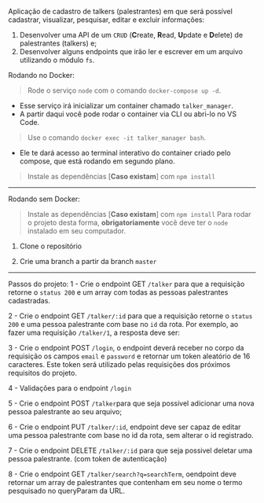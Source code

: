 
Aplicação de cadastro de talkers (palestrantes) em que será possível cadastrar, visualizar, pesquisar, editar e excluir informações:
1. Desenvolver uma API de um `CRUD` (**C**reate, **R**ead, **U**pdate e **D**elete) de palestrantes (talkers) e;
2. Desenvolver alguns endpoints que irão ler e escrever em um arquivo utilizando o módulo `fs`.

Rodando no Docker:
> Rode o serviço `node` com o comando `docker-compose up -d`.
- Esse serviço irá inicializar um container chamado `talker_manager`.
- A partir daqui você pode rodar o container via CLI ou abri-lo no VS Code.

> Use o comando `docker exec -it talker_manager bash`.
- Ele te dará acesso ao terminal interativo do container criado pelo compose, que está rodando em segundo plano.

> Instale as dependências [**Caso existam**] com `npm install`

---
Rodando sem Docker:
> Instale as dependências [**Caso existam**] com `npm install`
Para rodar o projeto desta forma, **obrigatoriamente** você deve ter o `node` instalado em seu computador.


1. Clone o repositório

2. Crie uma branch a partir da branch `master`


---
Passos do projeto:
1 - Crie o endpoint GET `/talker` para que a requisição retorne o <code>status 200</code> e um array com todas as pessoas palestrantes cadastradas. 

2 - Crie o endpoint GET `/talker/:id` para que a requisição retorne o <code>status 200</code> e uma pessoa palestrante com base no <code>id</code> da rota. Por exemplo, ao fazer uma requisição <code>/talker/1</code>, a resposta deve ser:</summary><br />

3 - Crie o endpoint POST `/login`, o endpoint deverá receber no corpo da requisição os campos `email` e `password` e retornar um token aleatório de 16 caracteres. Este token será utilizado pelas requisições dos próximos requisitos do projeto.

4 - Validações para o endpoint `/login`

5 - Crie o endpoint POST `/talker`para que seja possivel adicionar uma nova pessoa palestrante ao seu arquivo;

6 - Crie o endpoint PUT `/talker/:id`, endpoint deve ser capaz de editar uma pessoa palestrante com base no id da rota, sem alterar o id registrado.

7 - Crie o endpoint DELETE `/talker/:id` para que seja possivel deletar uma pessoa palestrante. (com token de autenticação)

8 - Crie o endpoint GET `/talker/search?q=searchTerm`, oendpoint deve retornar um array de palestrantes que contenham em seu nome o termo pesquisado no queryParam da URL. 
